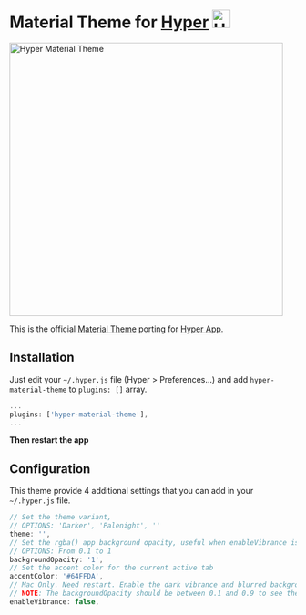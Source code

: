# Material Theme for [Hyper](https://hyper.is) <img width="32" alt="Hyper Material Theme" src="https://cloud.githubusercontent.com/assets/10454741/21241774/9172ddb6-c311-11e6-91ee-e4225ab9560a.gif">

<img width="480" alt="Hyper Material Theme" src="https://cloud.githubusercontent.com/assets/10454741/21243792/bbaf728e-c31a-11e6-972f-0995e77a32a0.png">

This is the official [Material Theme](https://github.com/equinusocio/material-theme) porting for [Hyper App](https://hyper.is).


## Installation

Just edit your `~/.hyper.js` file (Hyper > Preferences...) and add `hyper-material-theme` to `plugins: []` array.

```js
...
plugins: ['hyper-material-theme'],
...
```
**Then restart the app**


## Configuration
This theme provide 4 additional settings that you can add in your `~/.hyper.js` file.

```js
// Set the theme variant,
// OPTIONS: 'Darker', 'Palenight', ''
theme: '',
// Set the rgba() app background opacity, useful when enableVibrance is true
// OPTIONS: From 0.1 to 1
backgroundOpacity: '1',
// Set the accent color for the current active tab
accentColor: '#64FFDA',
// Mac Only. Need restart. Enable the dark vibrance and blurred background
// NOTE: The backgroundOpacity should be between 0.1 and 0.9 to see the effect.
enableVibrance: false,
```
